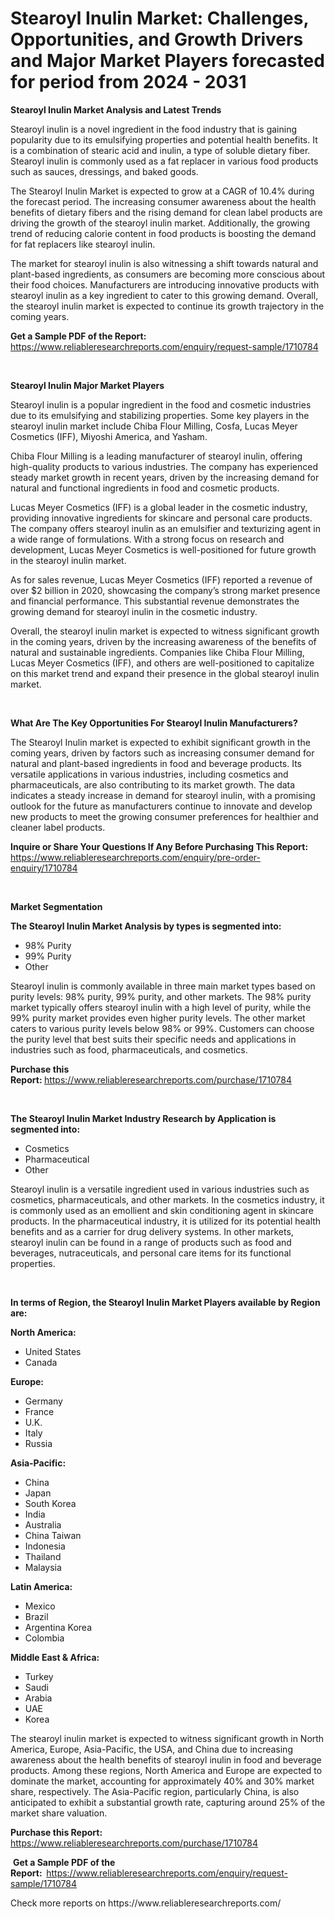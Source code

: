 <p><h1>Stearoyl Inulin Market: Challenges, Opportunities, and Growth Drivers and Major Market Players forecasted for period from 2024 - 2031</h1></p><p><strong>Stearoyl Inulin Market Analysis and Latest Trends</strong></p>
<p><p>Stearoyl inulin is a novel ingredient in the food industry that is gaining popularity due to its emulsifying properties and potential health benefits. It is a combination of stearic acid and inulin, a type of soluble dietary fiber. Stearoyl inulin is commonly used as a fat replacer in various food products such as sauces, dressings, and baked goods.</p><p>The Stearoyl Inulin Market is expected to grow at a CAGR of 10.4% during the forecast period. The increasing consumer awareness about the health benefits of dietary fibers and the rising demand for clean label products are driving the growth of the stearoyl inulin market. Additionally, the growing trend of reducing calorie content in food products is boosting the demand for fat replacers like stearoyl inulin.</p><p>The market for stearoyl inulin is also witnessing a shift towards natural and plant-based ingredients, as consumers are becoming more conscious about their food choices. Manufacturers are introducing innovative products with stearoyl inulin as a key ingredient to cater to this growing demand. Overall, the stearoyl inulin market is expected to continue its growth trajectory in the coming years.</p></p>
<p><strong>Get a Sample PDF of the Report:&nbsp;</strong> <a href="https://www.reliableresearchreports.com/enquiry/request-sample/1710784">https://www.reliableresearchreports.com/enquiry/request-sample/1710784</a></p>
<p>&nbsp;</p>
<p><strong>Stearoyl Inulin Major Market Players</strong></p>
<p><p>Stearoyl inulin is a popular ingredient in the food and cosmetic industries due to its emulsifying and stabilizing properties. Some key players in the stearoyl inulin market include Chiba Flour Milling, Cosfa, Lucas Meyer Cosmetics (IFF), Miyoshi America, and Yasham.</p><p>Chiba Flour Milling is a leading manufacturer of stearoyl inulin, offering high-quality products to various industries. The company has experienced steady market growth in recent years, driven by the increasing demand for natural and functional ingredients in food and cosmetic products.</p><p>Lucas Meyer Cosmetics (IFF) is a global leader in the cosmetic industry, providing innovative ingredients for skincare and personal care products. The company offers stearoyl inulin as an emulsifier and texturizing agent in a wide range of formulations. With a strong focus on research and development, Lucas Meyer Cosmetics is well-positioned for future growth in the stearoyl inulin market.</p><p>As for sales revenue, Lucas Meyer Cosmetics (IFF) reported a revenue of over $2 billion in 2020, showcasing the company’s strong market presence and financial performance. This substantial revenue demonstrates the growing demand for stearoyl inulin in the cosmetic industry.</p><p>Overall, the stearoyl inulin market is expected to witness significant growth in the coming years, driven by the increasing awareness of the benefits of natural and sustainable ingredients. Companies like Chiba Flour Milling, Lucas Meyer Cosmetics (IFF), and others are well-positioned to capitalize on this market trend and expand their presence in the global stearoyl inulin market.</p></p>
<p>&nbsp;</p>
<p><strong>What Are The Key Opportunities For Stearoyl Inulin Manufacturers?</strong></p>
<p><p>The Stearoyl Inulin market is expected to exhibit significant growth in the coming years, driven by factors such as increasing consumer demand for natural and plant-based ingredients in food and beverage products. Its versatile applications in various industries, including cosmetics and pharmaceuticals, are also contributing to its market growth. The data indicates a steady increase in demand for stearoyl inulin, with a promising outlook for the future as manufacturers continue to innovate and develop new products to meet the growing consumer preferences for healthier and cleaner label products.</p></p>
<p><strong>Inquire or Share Your Questions If Any Before Purchasing This Report:</strong> <a href="https://www.reliableresearchreports.com/enquiry/pre-order-enquiry/1710784">https://www.reliableresearchreports.com/enquiry/pre-order-enquiry/1710784</a></p>
<p>&nbsp;</p>
<p><strong>Market Segmentation</strong></p>
<p><strong>The Stearoyl Inulin Market Analysis by types is segmented into:</strong></p>
<p><ul><li>98% Purity</li><li>99% Purity</li><li>Other</li></ul></p>
<p><p>Stearoyl inulin is commonly available in three main market types based on purity levels: 98% purity, 99% purity, and other markets. The 98% purity market typically offers stearoyl inulin with a high level of purity, while the 99% purity market provides even higher purity levels. The other market caters to various purity levels below 98% or 99%. Customers can choose the purity level that best suits their specific needs and applications in industries such as food, pharmaceuticals, and cosmetics.</p></p>
<p><strong>Purchase this Report:&nbsp;</strong><a href="https://www.reliableresearchreports.com/purchase/1710784">https://www.reliableresearchreports.com/purchase/1710784</a></p>
<p>&nbsp;</p>
<p><strong>The Stearoyl Inulin Market Industry Research by Application is segmented into:</strong></p>
<p><ul><li>Cosmetics</li><li>Pharmaceutical</li><li>Other</li></ul></p>
<p><p>Stearoyl inulin is a versatile ingredient used in various industries such as cosmetics, pharmaceuticals, and other markets. In the cosmetics industry, it is commonly used as an emollient and skin conditioning agent in skincare products. In the pharmaceutical industry, it is utilized for its potential health benefits and as a carrier for drug delivery systems. In other markets, stearoyl inulin can be found in a range of products such as food and beverages, nutraceuticals, and personal care items for its functional properties.</p></p>
<p>&nbsp;</p>
<p><strong>In terms of Region, the Stearoyl Inulin Market Players available by Region are:</strong></p>
<p>
    <p> <strong> North America: </strong>
        <ul>
            <li>United States</li>
            <li>Canada</li>
        </ul>
        </p> 
    <p> <strong> Europe: </strong>
        <ul>
            <li>Germany</li>
            <li>France</li>
            <li>U.K.</li>
            <li>Italy</li>
            <li>Russia</li>
        </ul>
        </p> 
    <p> <strong> Asia-Pacific: </strong>
        <ul>
            <li>China</li>
            <li>Japan</li>
            <li>South Korea</li>
            <li>India</li>
            <li>Australia</li>
            <li>China Taiwan</li>
            <li>Indonesia</li>
            <li>Thailand</li>
            <li>Malaysia</li>
        </ul>
        </p> 
    <p> <strong> Latin America: </strong>
        <ul>
            <li>Mexico</li>
            <li>Brazil</li>
            <li>Argentina Korea</li>
            <li>Colombia</li>
        </ul>
        </p> 
    <p> <strong> Middle East & Africa: </strong>
        <ul>
            <li>Turkey</li>
            <li>Saudi</li>
            <li>Arabia</li>
            <li>UAE</li>
            <li>Korea</li>
        </ul>
    </p>
    </p>
<p><p>The stearoyl inulin market is expected to witness significant growth in North America, Europe, Asia-Pacific, the USA, and China due to increasing awareness about the health benefits of stearoyl inulin in food and beverage products. Among these regions, North America and Europe are expected to dominate the market, accounting for approximately 40% and 30% market share, respectively. The Asia-Pacific region, particularly China, is also anticipated to exhibit a substantial growth rate, capturing around 25% of the market share valuation.</p></p>
<p><strong>Purchase this Report: </strong><a href="https://www.reliableresearchreports.com/purchase/1710784">https://www.reliableresearchreports.com/purchase/1710784</a></p>
<p>&nbsp;<strong>Get a Sample PDF of the Report:&nbsp;&nbsp;</strong><a href="https://www.reliableresearchreports.com/enquiry/request-sample/1710784">https://www.reliableresearchreports.com/enquiry/request-sample/1710784</a></p>
<p><strong></strong></p>
<p>Check more reports on https://www.reliableresearchreports.com/</p>
